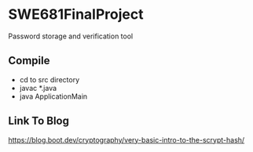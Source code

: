 # SWE681FinalProject
Password storage and verification tool

## Compile
- cd to src directory
- javac *.java
- java ApplicationMain

## Link To Blog
https://blog.boot.dev/cryptography/very-basic-intro-to-the-scrypt-hash/
